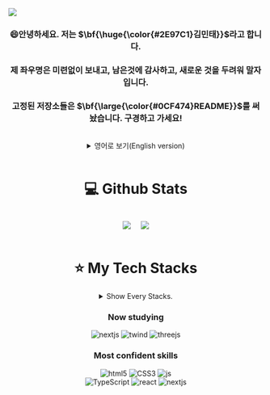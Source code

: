 ![](https://gh-hits.nomadcoders.workers.dev/view?username=mintae1117)

<div align="center">
  
### 😄안녕하세요. 저는 $\bf{\huge{\color{#2E97C1}김민태}}$라고 합니다.
### 제 좌우명은 미련없이 보내고, 남은것에 감사하고, 새로운 것을 두려워 말자 입니다.
### 고정된 저장소들은 $\bf{\large{\color{#0CF474}README}}$를 써놨습니다. 구경하고 가세요!

<br>

<details>
    <summary>영어로 보기(English version)</summary>

<!-- summary 아래 한칸 공백 두고 내용 삽입 -->
### 😄Hello. My name is $\bf{\huge{\color{#2E97C1}mintaeKim}}$.
### My motto is "Let go without hesitation, be grateful for what's left, and don't be afraid of new things".
### The pinned repositories got $\bf{\large{\color{#0CF474}README}}$ for each of them. Feel free to look around!

</details>

<br>

</div>

<div align="center">

# 💻 Github Stats
<br>

<div align="center">
  <img align="top" src="https://github-readme-stats.vercel.app/api?username=mintae1117&theme=blue-green"/>
  &nbsp;
  &nbsp;
  <img align="top" src="https://github-readme-stats.vercel.app/api/top-langs/?username=mintae1117&theme=blue-green"/>
</div>

</div>

<div align="center">
<br>

# ⭐️ My Tech Stacks

<details>
    <summary> Show Every Stacks.</summary>

<!-- summary 아래 한칸 공백 두고 내용 삽입 -->
  <h3>Learned or experienced</h3>
  
  ![c](https://img.shields.io/badge/C-00599C?style=for-the-badge&logo=c&logoColor=white)
  ![c++](https://img.shields.io/badge/C%2B%2B-00599C?style=for-the-badge&logo=c%2B%2B&logoColor=white)
  ![python](https://img.shields.io/badge/Python-3776AB?style=for-the-badge&logo=python&logoColor=white)
  ![java](https://img.shields.io/badge/Java-ED8B00?style=for-the-badge&logo=openjdk&logoColor=white)
  ![html5](https://img.shields.io/badge/HTML5-E34F26?style=for-the-badge&logo=html5&logoColor=white)
  ![CSS3](https://img.shields.io/badge/css3-%231572B6.svg?style=for-the-badge&logo=css3&logoColor=white)
  ![js](https://img.shields.io/badge/JavaScript-F7DF1E?style=for-the-badge&logo=JavaScript&logoColor=white)
  ![react](https://img.shields.io/badge/React-20232A?style=for-the-badge&logo=react&logoColor=61DAFB)
  ![TypeScript](https://img.shields.io/badge/typescript-%23007ACC.svg?style=for-the-badge&logo=typescript&logoColor=white)
  ![Styled Components](https://img.shields.io/badge/styled--components-DB7093?style=for-the-badge&logo=styled-components&logoColor=white)
  ![reactrouter](https://img.shields.io/badge/React_Router-CA4245?style=for-the-badge&logo=react-router&logoColor=white)
  <img src="https://img.shields.io/badge/recoil-3578E5?style=for-the-badge&logo=recoil&logoColor=white">
  ![reactquery](https://img.shields.io/badge/React_Query-FF4154?style=for-the-badge&logo=ReactQuery&logoColor=white)
  ![Vercel](https://img.shields.io/badge/vercel-%23000000.svg?style=for-the-badge&logo=vercel&logoColor=white)
  ![netlify](https://img.shields.io/badge/Netlify-00C7B7?style=for-the-badge&logo=netlify&logoColor=white)
  ![Firebase](https://img.shields.io/badge/firebase-a08021?style=for-the-badge&logo=firebase&logoColor=ffcd34)
  ![vite](https://img.shields.io/badge/Vite-B73BFE?style=for-the-badge&logo=vite&logoColor=FFD62E)
  ![git](https://img.shields.io/badge/GIT-E44C30?style=for-the-badge&logo=git&logoColor=white)
  ![socketio](https://img.shields.io/badge/Socket.io-010101?&style=for-the-badge&logo=Socket.io&logoColor=white)
  ![nextjs](https://img.shields.io/badge/Next.js-000?logo=nextdotjs&logoColor=fff&style=for-the-badge)
  ![twind](https://img.shields.io/badge/Tailwind_CSS-38B2AC?style=for-the-badge&logo=tailwind-css&logoColor=white)
  ![threejs](https://img.shields.io/badge/ThreeJs-black?style=for-the-badge&logo=three.js&logoColor=white)

</details>


<h3>Now studying</h3>

![nextjs](https://img.shields.io/badge/Next.js-000?logo=nextdotjs&logoColor=fff&style=for-the-badge)
![twind](https://img.shields.io/badge/Tailwind_CSS-38B2AC?style=for-the-badge&logo=tailwind-css&logoColor=white)
![threejs](https://img.shields.io/badge/ThreeJs-black?style=for-the-badge&logo=three.js&logoColor=white)

<h3>Most confident skills</h3>

![html5](https://img.shields.io/badge/HTML5-E34F26?style=for-the-badge&logo=html5&logoColor=white)
![CSS3](https://img.shields.io/badge/css3-%231572B6.svg?style=for-the-badge&logo=css3&logoColor=white)
![js](https://img.shields.io/badge/JavaScript-F7DF1E?style=for-the-badge&logo=JavaScript&logoColor=white)<br>
![TypeScript](https://img.shields.io/badge/typescript-%23007ACC.svg?style=for-the-badge&logo=typescript&logoColor=white)
![react](https://img.shields.io/badge/React-20232A?style=for-the-badge&logo=react&logoColor=61DAFB)
![nextjs](https://img.shields.io/badge/Next.js-000?logo=nextdotjs&logoColor=fff&style=for-the-badge)

</div>
<br>

